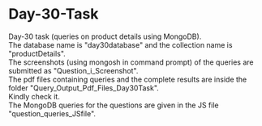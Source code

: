 # Day-30-Task
Day-30 task (queries on product details using MongoDB).   
The database name is "day30database" and the collection name is "productDetails".   
The screenshots (using mongosh in command prompt) of the queries are submitted as "Question_i_Screenshot".   
The pdf files containing queries and the complete results are inside the folder "Query_Output_Pdf_Files_Day30Task".   
Kindly check it.  
The MongoDB queries for the questions are given in the JS file "question_queries_JSfile".  
